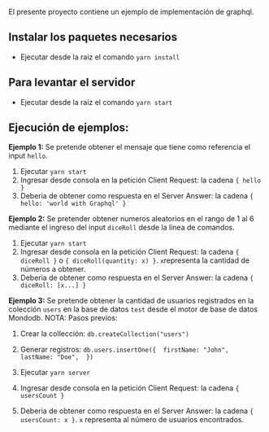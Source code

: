 El presente proyecto contiene un ejemplo de implementación de graphql.

## Instalar los paquetes necesarios
- Ejecutar desde la raiz el comando `yarn install`

## Para levantar el servidor
- Ejecutar desde la raiz el comando `yarn start`

## Ejecución de ejemplos:
**Ejemplo 1:**
Se pretende obtener el mensaje que tiene como referencia el input `hello`.

1. Ejecutar `yarn start`
2. Ingresar desde consola en la petición Client Request: la cadena `{ hello }`
3. Deberia de obtener como respuesta en el Server Answer: la cadena `{ hello: 'world with Graphql' }`

**Ejemplo 2:**
Se pretender obtener numeros aleatorios en el rango de 1 al 6 mediante el ingreso del input `diceRoll` desde la linea de comandos.

1. Ejecutar `yarn start`
2. Ingresar desde consola en la petición Client Request: la cadena `{ diceRoll }` o `{ diceRoll(quantity: x) }`. `x`representa la cantidad de números a obtener.
3. Deberia de obtener como respuesta en el Server Answer: la cadena `{ diceRoll: [x...] }`

**Ejemplo 3:**
Se pretende obtener la cantidad de usuarios registrados en la colección `users` en la base de datos `test` desde el motor de base de datos Mondodb.
NOTA: Pasos previos:
1. Crear la collección: `db.createCollection("users")`
2. Generar registros:
`db.users.insertOne({ 
    firstName: "John", 
    lastName: "Doe", 
})`

1. Ejecutar `yarn server`
2. Ingresar desde consola en la petición Client Request: la cadena `{ usersCount }`
3. Deberia de obtener como respuesta en el Server Answer: la cadena `{ usersCount: x }`. `x` representa al número de usuarios encontrados.
